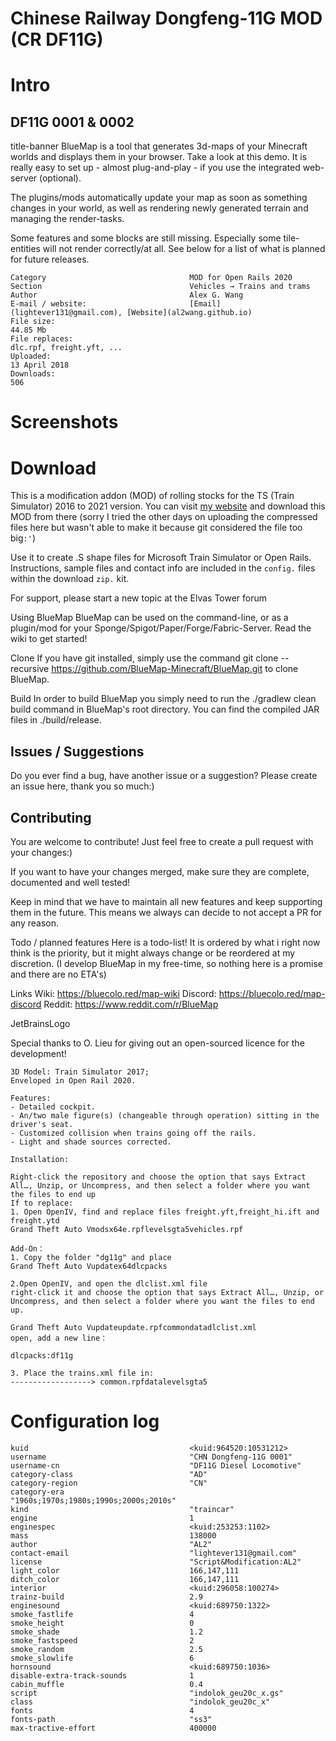 # Chinese Railway Dongfeng-11G MOD (CR DF11G)

# Intro

## DF11G 0001 & 0002

title-banner
BlueMap is a tool that generates 3d-maps of your Minecraft worlds and displays them in your browser. Take a look at this demo. It is really easy to set up - almost plug-and-play - if you use the integrated web-server (optional).

The plugins/mods automatically update your map as soon as something changes in your world, as well as rendering newly generated terrain and managing the render-tasks.

Some features and some blocks are still missing. Especially some tile-entities will not render correctly/at all. See below for a list of what is planned for future releases.

```
Category                                MOD for Open Rails 2020
Section                                 Vehicles → Trains and trams
Author                                  Alex G. Wang
E-mail / website:                       [Email](lightever131@gmail.com), [Website](al2wang.github.io)
File size:
44.85 Mb
File replaces:
dlc.rpf, freight.yft, ...
Uploaded:
13 April 2018
Downloads:
506
```

# Screenshots

# Download

This is a modification addon (MOD) of rolling stocks for the TS (Train Simulator) 2016 to 2021 version. You can visit [my website](https://sites.google.com/d/1Sp0SWFzXfnzDfjgsRoTEpINChbRJtaOL/p/1kW8f9iZUWa2mWLco0zsrf_FUx5Ld9QRm/edit) and download this MOD from there (sorry I tried the other days on uploading the compressed files here but wasn't able to make it because git considered the file too big`:'`) 

Use it to create .S shape files for Microsoft Train Simulator or Open Rails. Instructions, sample files and contact info are included in the `config.` files within the download `zip.` kit.

For support, please start a new topic at the Elvas Tower forum

Using BlueMap
BlueMap can be used on the command-line, or as a plugin/mod for your Sponge/Spigot/Paper/Forge/Fabric-Server. Read the wiki to get started!

Clone
If you have git installed, simply use the command git clone --recursive https://github.com/BlueMap-Minecraft/BlueMap.git to clone BlueMap.

Build
In order to build BlueMap you simply need to run the ./gradlew clean build command in BlueMap's root directory. You can find the compiled JAR files in ./build/release.

## Issues / Suggestions
Do you ever find a bug, have another issue or a suggestion? Please create an issue here, thank you so much:)

## Contributing
You are welcome to contribute! Just feel free to create a pull request with your changes:)

If you want to have your changes merged, make sure they are complete, documented and well tested!

Keep in mind that we have to maintain all new features and keep supporting them in the future. This means we always can decide to not accept a PR for any reason.

Todo / planned features
Here is a todo-list! It is ordered by what i right now think is the priority, but it might always change or be reordered at my discretion. (I develop BlueMap in my free-time, so nothing here is a promise and there are no ETA's)

Links
Wiki: https://bluecolo.red/map-wiki
Discord: https://bluecolo.red/map-discord
Reddit: https://www.reddit.com/r/BlueMap

JetBrainsLogo

Special thanks to O. Lieu for giving out an open-sourced licence for the development!

```
3D Model: Train Simulator 2017;
Enveloped in Open Rail 2020.

Features:
- Detailed cockpit.
- An/two male figure(s) (changeable through operation) sitting in the driver's seat.
- Customized collision when trains going off the rails.
- Light and shade sources corrected.

Installation:

Right-click the repository and choose the option that says Extract All…, Unzip, or Uncompress, and then select a folder where you want the files to end up
If to replace:
1. Open OpenIV, find and replace files freight.yft,freight_hi.ift and freight.ytd
Grand Theft Auto Vmodsx64e.rpflevelsgta5vehicles.rpf

Add-On： ​​
1. Copy the folder "dg11g" and place
Grand Theft Auto Vupdatex64dlcpacks

2.Open OpenIV, and open the dlclist.xml file
right-click it and choose the option that says Extract All…, Unzip, or Uncompress, and then select a folder where you want the files to end up.

Grand Theft Auto Vupdateupdate.rpfcommondatadlclist.xml
open, add a new line：

dlcpacks:df11g

3. Place the trains.xml file in:
------------------> common.rpfdatalevelsgta5
```

# Configuration log

```
kuid                                    <kuid:964520:10531212>
username                                "CHN Dongfeng-11G 0001"
username-cn                             "DF11G Diesel Locomotive"
category-class                          "AD"
category-region                         "CN"
category-era                            "1960s;1970s;1980s;1990s;2000s;2010s"
kind                                    "traincar"
engine                                  1
enginespec                              <kuid:253253:1102>
mass                                    138000
author                                  "AL2"
contact-email                           "lightever131@gmail.com"
license                                 "Script&Modification:AL2"
light_color                             166,147,111
ditch_color                             166,147,111
interior                                <kuid:296058:100274>
trainz-build                            2.9
enginesound                             <kuid:689750:1322>
smoke_fastlife                          4
smoke_height                            0
smoke_shade                             1.2
smoke_fastspeed                         2
smoke_random                            2.5
smoke_slowlife                          6
hornsound                               <kuid:689750:1036>
disable-extra-track-sounds              1
cabin_muffle                            0.4
script                                  "indolok_geu20c_x.gs"
class                                   "indolok_geu20c_x"
fonts                                   4
fonts-path                              "ss3"
max-tractive-effort                     400000
```
